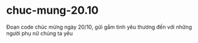 # chuc-mung-20.10
Đoạn code chúc mừng ngày 20/10, gửi gắm tình yêu thương đến với những người phụ nữ chúng ta yêu